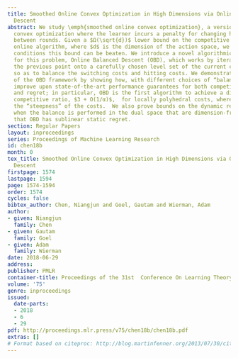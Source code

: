 ```yaml
---
title: Smoothed Online Convex Optimization in High Dimensions via Online Balanced
  Descent
abstract: We study \emph{smoothed online convex optimization}, a version of online
  convex optimization where the learner incurs a penalty for changing her actions
  between rounds. Given a $Ω(\sqrt{d})$ lower bound on the competitive ratio of any
  online algorithm, where $d$ is the dimension of the action space, we ask under what
  conditions this bound can be beaten. We introduce a novel algorithmic framework
  for this problem, Online Balanced Descent (OBD), which works by iteratively projecting
  the previous point onto a carefully chosen level set of the current cost function
  so as to balance the switching costs and hitting costs. We demonstrate the generality
  of the OBD framework by showing how, with different choices of “balance,” OBD can
  improve upon state-of-the-art performance guarantees for both competitive ratio
  and regret; in particular, OBD is the first algorithm to achieve a dimension-free
  competitive ratio, $3 + O(1/α)$,  for locally polyhedral costs, where $α$ measures
  the “steepness” of the costs.  We also prove bounds on the dynamic regret of OBD
  when the balance is performed in the dual space that are dimension-free and imply
  that OBD has sublinear static regret.
section: Regular Papers
layout: inproceedings
series: Proceedings of Machine Learning Research
id: chen18b
month: 0
tex_title: Smoothed Online Convex Optimization in High Dimensions via Online Balanced
  Descent
firstpage: 1574
lastpage: 1594
page: 1574-1594
order: 1574
cycles: false
bibtex_author: Chen, Niangjun and Goel, Gautam and Wierman, Adam
author:
- given: Niangjun
  family: Chen
- given: Gautam
  family: Goel
- given: Adam
  family: Wierman
date: 2018-06-29
address: 
publisher: PMLR
container-title: Proceedings of the 31st  Conference On Learning Theory
volume: '75'
genre: inproceedings
issued:
  date-parts:
  - 2018
  - 6
  - 29
pdf: http://proceedings.mlr.press/v75/chen18b/chen18b.pdf
extras: []
# Format based on citeproc: http://blog.martinfenner.org/2013/07/30/citeproc-yaml-for-bibliographies/
---
```

